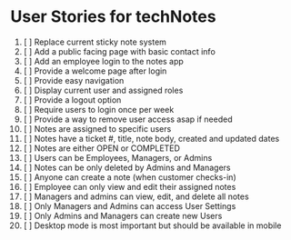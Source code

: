 # User Stories for techNotes

1. [ ] Replace current sticky note system
2. [ ] Add a public facing page with basic contact info
3. [ ] Add an employee login to the notes app
4. [ ] Provide a welcome page after login
5. [ ] Provide easy navigation
6. [ ] Display current user and assigned roles
7. [ ] Provide a logout option
8. [ ] Require users to login once per week
9. [ ] Provide a way to remove user access asap if needed
10. [ ] Notes are assigned to specific users
11. [ ] Notes have a ticket #, title, note body, created and updated dates
12. [ ] Notes are either OPEN or COMPLETED
13. [ ] Users can be Employees, Managers, or Admins
14. [ ] Notes can be only deleted by Admins and Managers
15. [ ] Anyone can create a note (when customer checks-in)
16. [ ] Employee can only view and edit their assigned notes
17. [ ] Managers and admins can view, edit, and delete all notes
18. [ ] Only Managers and Admins can access User Settings
19. [ ] Only Admins and Managers can create new Users
20. [ ] Desktop mode is most important but should be available in mobile
